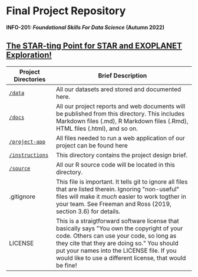 # Final Project Repository
**INFO-201: _Foundational Skills For Data Science_ (Autumn 2022)**

## [The **STAR-ting Point** for **STAR** and **EXOPLANET** Exploration!](./docs/p01-proposal.md) 


|Project Directories | Brief Description|
|---------------| -----------------|
|[`/data`](./data) | All our  datasets ared stored and documented here.
|[`/docs`](./docs) | All our project reports and web documents will be published from this directory. This includes Markdown files (.md), R Markdown files (.Rmd), HTML files (.html), and so on.|
|[`/project-app`](./data) | All files needed to run a web application of our project can be found here
|[`/instructions`](./instructions)| This directory contains the project design brief.  |
|[`/source`](./source) | All our R source code will be located in this directory.
| .gitignore | This  file is important. It tells git to ignore all files that are listed therein. Ignoring "non-useful" files will make it *much* easier to work togther in your team. See Freeman and Ross (2019, section 3.6) for details.  |
| LICENSE | This is a straigtforward software license that basically says "You own the copyright of your code.  Others can use your code, so long as they cite that they are doing so." You should put your names into the LICENSE file. If you would like to use a different license, that would be fine! |

